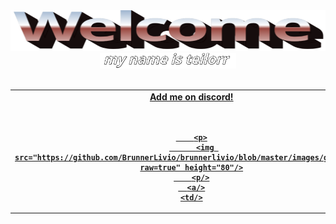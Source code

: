 <div align="center">
  <img 
    src="https://github.com/teilorr/teilorr/blob/main/images/welcome.png?raw=true" 
    style="max-width: 100%; aspect-ratio: 8 / 1;" 
    height=65 
    alt="Welcome to my Github Profile"
  /> 

  <br/>

  <img height="25" alt="My name is teilorr." src="https://github.com/teilorr/teilorr/blob/main/images/whoami.png?raw=true" />
  
  <br/>
  <br/>
</div>

<table widht="100%" align="center">
  <tr>
    <td align="center">
      <a href="https://discord.com">
        <strong>Add me on discord!<strong/>
        <br/>
        <br/>
        <br/>
        
        <p>
          <img src="https://github.com/BrunnerLivio/brunnerlivio/blob/master/images/globe.gif?raw=true" height="80"/>
        <p/>
      <a/>
    <td/>
  <tr/>

<table/>
